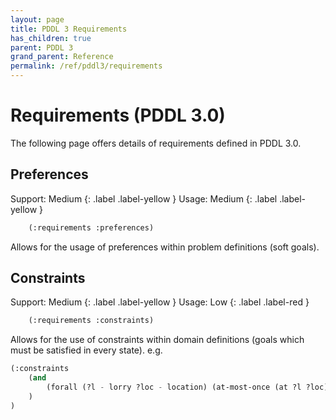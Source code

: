 ```yaml
---
layout: page
title: PDDL 3 Requirements
has_children: true
parent: PDDL 3
grand_parent: Reference
permalink: /ref/pddl3/requirements
---
```

# Requirements (PDDL 3.0)

The following page offers details of requirements defined in PDDL 3.0.

## Preferences

Support: Medium
{: .label .label-yellow }
Usage: Medium
{: .label .label-yellow }

```cl
    (:requirements :preferences)
```

Allows for the usage of preferences within problem definitions (soft goals).

## Constraints

Support: Medium
{: .label .label-yellow }
Usage: Low
{: .label .label-red }

```cl
    (:requirements :constraints)
```

Allows for the use of constraints within domain definitions (goals which must be satisfied in every state). e.g.

```cl
(:constraints
    (and
        (forall (?l - lorry ?loc - location) (at-most-once (at ?l ?loc)))
    )
)
```